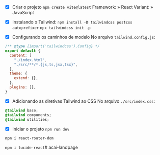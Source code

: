 - [x] Criar o projeto 
`npm create vite@latest`
Framework: » React
Variant: » JavaScript

- [x] Instalando o Tailwind:
`npm install -D tailwindcss postcss autoprefixer`
`npx tailwindcss init -p`

- [x] Configurando os caminhos de modelo
No arquivo `tailwind.config.js`:
```js
/** @type {import('tailwindcss').Config} */
export default {
  content: [
    "./index.html",
    "./src/**/*.{js,ts,jsx,tsx}",
  ],
  theme: {
    extend: {},
  },
  plugins: [],
}
```

- [x] Adicionando as diretivas Tailwind ao CSS
No arquivo `./src/index.css`:
```css
@tailwind base;
@tailwind components;
@tailwind utilities;
```

- [x] Iniciar o projeto 
`npm run dev`


`npm i react-router-dom`

`npm i lucide-react`#   a c a i - l a n d p a g e  
 